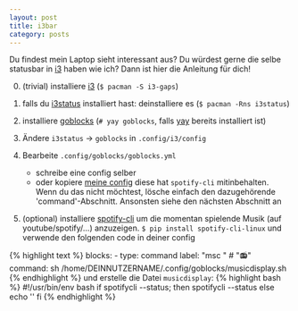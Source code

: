 ```yaml
---
layout: post
title: i3bar
category: posts
---
```


<blockquote class="imgur-embed-pub" lang="en" data-id="a/swgn01F"><a href="//imgur.com/a/swgn01F"></a></blockquote><script async src="//s.imgur.com/min/embed.js" charset="utf-8"></script>

Du findest mein Laptop sieht interessant aus?
Du würdest gerne die selbe statusbar in [i3](i3wm.org)
haben wie ich?
Dann ist hier die Anleitung für dich!

0. (trivial) installiere [i3](i3wm.org) <!--und [i3bar](https://i3wm.org/docs/i3bar-protocol.html)-->
	(`$ pacman -S i3-gaps`)

1. falls du [i3status](https://github.com/i3/i3status) installiert hast: deinstalliere es
	(`$ pacman -Rns i3status`)

2. installiere [goblocks](https://github.com/davidscholberg/goblocks)
	(`# yay goblocks`, falls [yay](https://github.com/Jguer/yay) bereits installiert ist)

3. Ändere `i3status` -> `goblocks` in `.config/i3/config`

4. Bearbeite `.config/goblocks/goblocks.yml`
	- schreibe eine config selber
	- oder kopiere [meine config](https://pastebin.com/VWpMasZx)
		diese hat `spotify-cli` mitinbehalten. Wenn du das nicht möchtest,
		lösche einfach den dazugehörende 'command'-Abschnitt. Ansonsten
		siehe den nächsten Abschnitt an

5. (optional) installiere [spotify-cli](https://github.com/pwittchen/spotify-cli-linux)
	um die momentan spielende Musik (auf youtube/spotify/...) anzuzeigen.
	`$ pip install spotify-cli-linux`
	und verwende den folgenden code in deiner config

{% highlight text %}
blocks:
    - type: command
      label: "msc " # "📻"
      command: sh /home/DEINNUTZERNAME/.config/goblocks/musicdisplay.sh
{% endhighlight %}
und erstelle die Datei `musicdisplay`:
{% highlight bash %}
#!/usr/bin/env bash
if spotifycli --status; then
	spotifycli --status
else
	echo ''
fi
{% endhighlight %}

